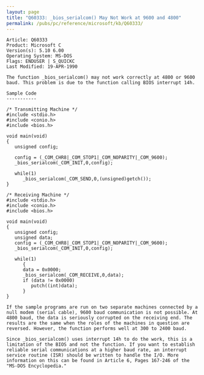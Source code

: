 ```yaml
---
layout: page
title: "Q60333: _bios_serialcom() May Not Work at 9600 and 4800"
permalink: /pubs/pc/reference/microsoft/kb/Q60333/
---
```


	Article: Q60333
	Product: Microsoft C
	Version(s): 5.10 6.00
	Operating System: MS-DOS
	Flags: ENDUSER | S_QUICKC
	Last Modified: 19-APR-1990
	
	The function _bios_serialcom() may not work correctly at 4800 or 9600
	baud. This problem is due to the function calling BIOS interrupt 14h.
	
	Sample Code
	-----------
	
	/* Transmitting Machine */
	#include <stdio.h>
	#include <conio.h>
	#include <bios.h>
	
	void main(void)
	{
	   unsigned config;
	
	   config = (_COM_CHR8|_COM_STOP1|_COM_NOPARITY|_COM_9600);
	   _bios_serialcom(_COM_INIT,0,config);
	
	   while(1)
	      _bios_serialcom(_COM_SEND,0,(unsigned)getch());
	}
	
	/* Receiving Machine */
	#include <stdio.h>
	#include <conio.h>
	#include <bios.h>
	
	void main(void)
	{
	   unsigned config;
	   unsigned data;
	   config = (_COM_CHR8|_COM_STOP1|_COM_NOPARITY|_COM_9600);
	   _bios_serialcom(_COM_INIT,0,config);
	
	   while(1)
	      {
	      data = 0x0000;
	      _bios_serialcom(_COM_RECEIVE,0,data);
	      if (data != 0x0000)
	         putch((int)data);
	      }
	}
	
	If the sample programs are run on two separate machines connected by a
	null modem (serial cable), 9600 baud communication is not possible. At
	4800 baud, the data is seriously corrupted on the receiving end. The
	results are the same when the roles of the machines in question are
	reversed. However, the function performs well at 300 to 2400 baud.
	
	Since _bios_serialcom() uses interrupt 14h to do the work, this is a
	limitation of the BIOS and not the function. If you want to establish
	reliable serial communications at a higher baud rate, an interrupt
	service routine (ISR) should be written to handle the I/O. More
	information on this can be found in Article 6, Pages 167-246 of the
	"MS-DOS Encyclopedia."
